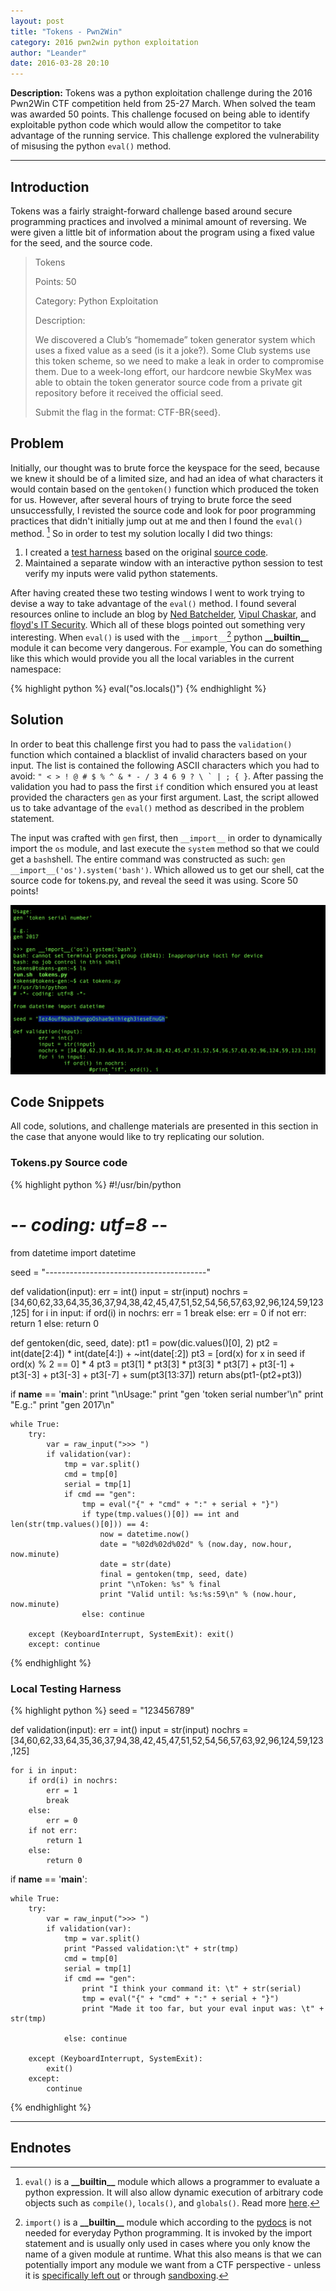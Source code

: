 ```yaml
---
layout: post
title: "Tokens - Pwn2Win"
category: 2016 pwn2win python exploitation
author: "Leander"
date: 2016-03-28 20:10
---
```


<strong>Description:</strong> Tokens was a python exploitation challenge during the 2016 Pwn2Win CTF competition held from 25-27 March. When solved the team was awarded 50 points. This challenge focused on being able to identify exploitable python code which would allow the competitor to take advantage of the running service. This challenge explored the vulnerability of misusing the python ```eval()``` method.

<!--break-->

------

## Introduction

Tokens was a fairly straight-forward challenge based around secure programming practices and involved a minimal amount of reversing. We were given a little bit of information about the program using a fixed value for the seed, and the source code.

> <p>Tokens</p>
> <p>Points: 50</p>
> <p>Category: Python Exploitation</p>
> <p>Description:</p>
><p>We discovered a Club’s “homemade” token generator system which uses a fixed value as a seed (is it a joke?). Some Club systems use this token scheme, so we need to make a leak in order to compromise them. Due to a week-long effort, our hardcore newbie SkyMex was able to obtain the token generator source code from a private git repository before it received the official seed.</p>
><p>Submit the flag in the format: CTF-BR{seed}.</p>

## Problem

Initially, our thought was to brute force the keyspace for the seed, because we knew it should be of a limited size, and had an idea of what characters it would contain based on the ```gentoken()``` function which produced the token for us. However, after several hours of trying to brute force the seed unsuccessfully, I revisted the source code and look for poor programming practices that didn't initially jump out at me and then I found the ```eval()``` method. [^1] So in order to test my solution locally I did two things:

1. I created a [test harness](#testharness) based on the original [source code](#source).
2. Maintained a separate window with an interactive python session to test verify my inputs were valid python statements.

After having created these two testing windows I went to work trying to devise a way to take advantage of the ```eval()``` method. I found several resources online to include an blog by [Ned Batchelder](http://nedbatchelder.com/blog/201206/eval_really_is_dangerous.html), [Vipul Chaskar](http://vipulchaskar.blogspot.com/2012/10/exploiting-eval-function-in-python.html), and [floyd's IT Security](http://www.floyd.ch/?p=584). Which all of these blogs pointed out something very interesting. When ```eval()``` is used with the ```__import__```[^2] python  __\_\_builtin\_\___ module it can become very dangerous. For example, You can do something like this which would provide you all the local variables in the current namespace:


{% highlight python %}
eval("os.locals()")
{% endhighlight %}


## Solution
In order to beat this challenge first you had to pass the ```validation()``` function which contained a blacklist of invalid characters based on your input. The list is contained the following ASCII characters which you had to avoid: ```" < > ! @ # $ % ^ & * - / 3 4 6 9 ? \ ` | ; { }```. After passing the validation you had to pass the first ```if``` condition which ensured you at least provided the characters ```gen``` as your first argument. Last, the script allowed us to take advantage of the ```eval()``` method as described in the problem statement.

The input was crafted with ```gen``` first, then ```__import__``` in order to dynamically import the ```os``` module, and last execute the ```system``` method so that we could get a ```bash```shell. The entire command was constructed as such: ```gen __import__('os').system('bash')```. Which allowed us to get our shell, cat the source code for tokens.py, and reveal the seed it was using. Score 50 points!

![solution](/images/2016-Pwn2Win/tokens-solution.png)

## Code Snippets

All code, solutions, and challenge materials are presented in this section in the case that anyone would like to try replicating our solution.

### <a name="source">Tokens.py Source code</a>

{% highlight python %}
#!/usr/bin/python
# -*- coding: utf=8 -*-

from datetime import datetime

seed = "----------------------------------------"

def validation(input):
	err = int()
	input = str(input)
	nochrs = [34,60,62,33,64,35,36,37,94,38,42,45,47,51,52,54,56,57,63,92,96,124,59,123,125]
	for i in input:
		if ord(i) in nochrs:
			err = 1
			break
		else:
			err = 0
	if not err: return 1
	else: return 0

def gentoken(dic, seed, date):
	pt1 = pow(dic.values()[0], 2)
	pt2 = int(date[2:4]) * int(date[4:]) + ~int(date[:2])
	pt3 = [ord(x) for x in seed if ord(x) % 2 == 0] * 4
	pt3 = pt3[1] * pt3[3] * pt3[3] * pt3[7] + pt3[-1] + pt3[-3] + pt3[-3] + pt3[-7] + sum(pt3[13:37])
	return abs(pt1-(pt2+pt3))


if __name__ == '__main__':
	print "\nUsage:"
	print "gen 'token serial number'\n"
	print "E.g.:"
	print "gen 2017\n"

	while True:
		try:
			var = raw_input(">>> ")
			if validation(var):
				tmp = var.split()
				cmd = tmp[0]
				serial = tmp[1]
				if cmd == "gen":
					tmp = eval("{" + "cmd" + ":" + serial + "}")
					if type(tmp.values()[0]) == int and len(str(tmp.values()[0])) == 4:
						now = datetime.now()
						date = "%02d%02d%02d" % (now.day, now.hour, now.minute)
						date = str(date)
						final = gentoken(tmp, seed, date)
						print "\nToken: %s" % final
						print "Valid until: %s:%s:59\n" % (now.hour, now.minute)
					else: continue

		except (KeyboardInterrupt, SystemExit): exit()
		except: continue
{% endhighlight %}


### <a name="testharness">Local Testing Harness</a>


{% highlight python %}
seed = "123456789"

def validation(input):
    err = int()
    input = str(input)
    nochrs = [34,60,62,33,64,35,36,37,94,38,42,45,47,51,52,54,56,57,63,92,96,124,59,123,125]

    for i in input:
        if ord(i) in nochrs:
        	err = 1
        	break
        else:
        	err = 0
        if not err:
            return 1
        else:
            return 0

if __name__ == '__main__':

    while True:
        try:
            var = raw_input(">>> ")
            if validation(var):
                tmp = var.split()
                print "Passed validation:\t" + str(tmp)
                cmd = tmp[0]
                serial = tmp[1]
                if cmd == "gen":
                    print "I think your command it: \t" + str(serial)
                    tmp = eval("{" + "cmd" + ":" + serial + "}")
                    print "Made it too far, but your eval input was: \t" + str(tmp)

                else: continue

        except (KeyboardInterrupt, SystemExit):
            exit()
        except:
            continue
{% endhighlight %}

------

## Endnotes

[^1]: ```eval()``` is a __\_\_builtin\_\___ module which allows a programmer to evaluate a python expression. It will also allow dynamic execution of arbitrary code objects such as ```compile()```, ```locals()```, and ```globals()```. Read more [here](https://docs.python.org/2/library/functions.html#eval).

[^2]: ```import()``` is a __\_\_builtin\_\___ module which according to the [pydocs](https://docs.python.org/2/library/functions.html#__import__) is not needed for everyday Python programming. It is invoked by the import statement and is usually only used in cases where you only know the name of a given module at runtime. What this also means is that we can potentially import any module we want from a CTF perspective - unless it is [specifically left out](http://stackoverflow.com/questions/1350466/preventing-python-code-from-importing-certain-modules) or through [sandboxing](https://wiki.python.org/moin/SandboxedPython).
